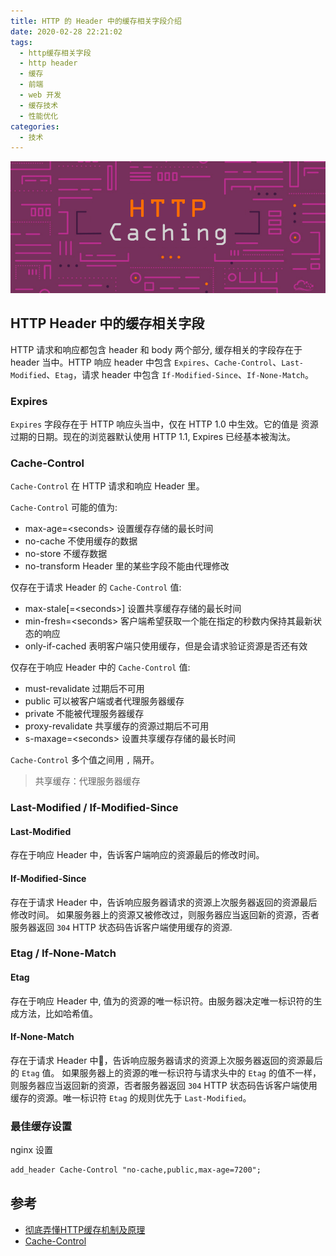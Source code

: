 ```yaml
---
title: HTTP 的 Header 中的缓存相关字段介绍
date: 2020-02-28 22:21:02
tags:
  - http缓存相关字段
  - http header
  - 缓存
  - 前端
  - web 开发
  - 缓存技术
  - 性能优化
categories:
  - 技术
---
```

![http 缓存]

## HTTP Header 中的缓存相关字段

HTTP 请求和响应都包含 header 和 body 两个部分, 缓存相关的字段存在于 header 当中。HTTP 响应 header 中包含  `Expires`、`Cache-Control`、`Last-Modified`、`Etag`，请求 header 中包含 `If-Modified-Since`、`If-None-Match`。

<!-- more -->

### Expires

`Expires` 字段存在于 HTTP 响应头当中，仅在 HTTP 1.0 中生效。它的值是 资源过期的日期。现在的浏览器默认使用 HTTP 1.1, Expires 已经基本被淘汰。

### Cache-Control

`Cache-Control` 在 HTTP 请求和响应 Header 里。

`Cache-Control` 可能的值为:

- max-age=\<seconds\>  设置缓存存储的最长时间
- no-cache 不使用缓存的数据
- no-store 不缓存数据
- no-transform Header 里的某些字段不能由代理修改

仅存在于请求 Header 的 `Cache-Control` 值:

- max-stale[=\<seconds\>]  设置共享缓存存储的最长时间
- min-fresh=\<seconds\>  客户端希望获取一个能在指定的秒数内保持其最新状态的响应
- only-if-cached 表明客户端只使用缓存，但是会请求验证资源是否还有效

仅存在于响应 Header 中的 `Cache-Control` 值:

- must-revalidate  过期后不可用
- public  可以被客户端或者代理服务器缓存
- private  不能被代理服务器缓存
- proxy-revalidate  共享缓存的资源过期后不可用
- s-maxage=\<seconds\>  设置共享缓存存储的最长时间

`Cache-Control` 多个值之间用 `,` 隔开。
> 共享缓存：代理服务器缓存

### Last-Modified / If-Modified-Since

#### Last-Modified

存在于响应 Header 中，告诉客户端响应的资源最后的修改时间。

#### If-Modified-Since

存在于请求 Header 中，告诉响应服务器请求的资源上次服务器返回的资源最后修改时间。
如果服务器上的资源又被修改过，则服务器应当返回新的资源，否者服务器返回 `304` HTTP 状态码告诉客户端使用缓存的资源.

### Etag / If-None-Match

#### Etag

存在于响应 Header 中, 值为的资源的唯一标识符。由服务器决定唯一标识符的生成方法，比如哈希值。

#### If-None-Match

存在于请求 Header 中，告诉响应服务器请求的资源上次服务器返回的资源最后的 `Etag` 值。
如果服务器上的资源的唯一标识符与请求头中的 `Etag` 的值不一样，则服务器应当返回新的资源，否者服务器返回 `304` HTTP 状态码告诉客户端使用缓存的资源。唯一标识符 `Etag` 的规则优先于 `Last-Modified`。

### 最佳缓存设置

nginx 设置

```txt
add_header Cache-Control "no-cache,public,max-age=7200";
```

## 参考

- [彻底弄懂HTTP缓存机制及原理]
- [Cache-Control]

[彻底弄懂HTTP缓存机制及原理]:https://www.cnblogs.com/chenqf/p/6386163.html
[Cache-Control]:https://developer.mozilla.org/zh-CN/docs/Web/HTTP/Headers/Cache-Control
[http 缓存]:../asset/http-caching.png